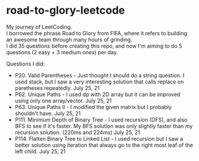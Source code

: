 # road-to-glory-leetcode
My journey of LeetCoding.\
I borrowed the phrase Road to Glory from FIFA, where it refers to building an awesome team through many hours of grinding.\
I did 35 questions before creating this repo, and now I'm aiming to do 5 questions (2 easy + 3 medium ones) per day.

Questions I did:
* P20. Valid Parentheses - Just thought I should do a string question. I used stack, but I saw a very interesting solution that calls replace on paretheses repeatedly. July 25, 21
* P62. Unique Paths - I used dp with 2D array but it can be improved using only one array/vector.  July 25, 21
* P63. Unique Paths II - I modified the given matrix but I probably shouldn't have. July 25, 21
* P111. Minimum Depth of Binary Tree - I used recursion (DFS), and also BFS to see if it's faster. My BFS solution was only slightly faster than my recursion solution. (220ms and 224ms) July 25, 21
* P114. Flatten Binary Tree to Linked List - I used recursion but I saw a better solution using iteration that always go to the right most leaf of the left child. July 25, 21
